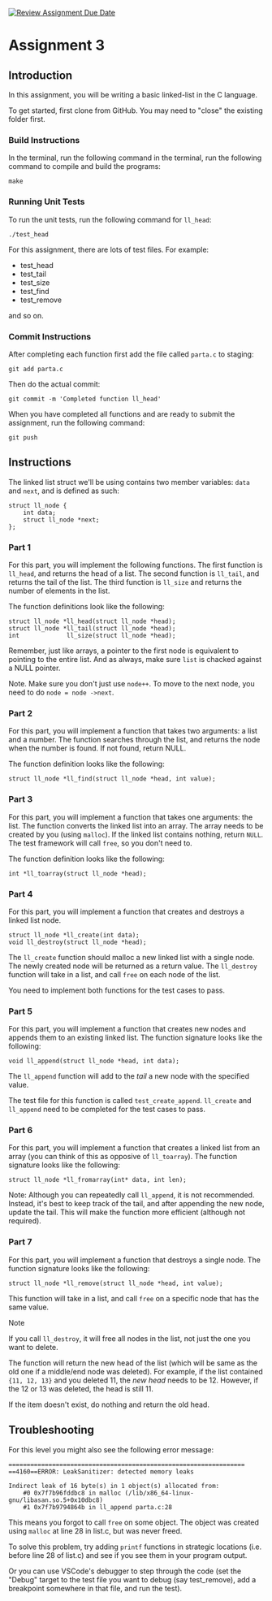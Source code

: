 [![Review Assignment Due Date](https://classroom.github.com/assets/deadline-readme-button-22041afd0340ce965d47ae6ef1cefeee28c7c493a6346c4f15d667ab976d596c.svg)](https://classroom.github.com/a/2Sm1Jsaz)
# Assignment 3

## Introduction

In this assignment, you will be writing a basic linked-list in the C language.

To get started, first clone from GitHub. You may need to "close" the existing folder first.

### Build Instructions

In the terminal, run the following command in the terminal, run the following command to compile and
build the programs:

    make

### Running Unit Tests

To run the unit tests, run the following command for `ll_head`:

    ./test_head

For this assignment, there are lots of test files. For example:

- test_head
- test_tail
- test_size
- test_find
- test_remove

and so on.

### Commit Instructions

After completing each function first add the file called `parta.c` to staging:

    git add parta.c

Then do the actual commit:

    git commit -m 'Completed function ll_head'

When you have completed all functions and are ready to submit the assignment, run the following command:

    git push

## Instructions

The linked list struct we'll be using contains two member variables: `data` and `next`, and is defined as such:

    struct ll_node {
        int data;
        struct ll_node *next;
    };

### Part 1

For this part, you will implement the following functions. The first function is `ll_head`, and returns the head of a
list. The second function is `ll_tail`, and returns the tail of the list. The third function is `ll_size` and returns
the number of elements in the list.

The function definitions look like the following:

    struct ll_node *ll_head(struct ll_node *head);
    struct ll_node *ll_tail(struct ll_node *head);
    int             ll_size(struct ll_node *head);

Remember, just like arrays, a pointer to the first node is equivalent to pointing to the entire list. And as always,
make sure `list` is chacked against a NULL pointer.

Note. Make sure you don't just use `node++`. To move to the next node, you need
to do `node = node ->next`.

### Part 2

For this part, you will implement a function that takes two arguments: a list and a number. The function searches
through the list, and returns the node when the number is found. If not found, return NULL.

The function definition looks like the following:

    struct ll_node *ll_find(struct ll_node *head, int value);

### Part 3

For this part, you will implement a function that takes one arguments: the list.
The function converts the linked list into an array. The array needs to be
created by you (using `malloc`). If the linked list contains nothing, return
`NULL`. The test framework will call `free`, so you don't need to.

The function definition looks like the following:

    int *ll_toarray(struct ll_node *head);

### Part 4

For this part, you will implement a function that creates and destroys a linked list node. 

    struct ll_node *ll_create(int data);
    void ll_destroy(struct ll_node *head);

The `ll_create` function should malloc a new linked list with a single node. The newly created node will be returned as
a return value. The `ll_destroy` function will take in a list, and call `free` on each node of the list.

You need to implement both functions for the test cases to pass.

### Part 5

For this part, you will implement a function that creates new nodes and appends them to an existing linked list. 
The function signature looks like the following:

    void ll_append(struct ll_node *head, int data);

The `ll_append` function will add to the *tail* a new node with the specified value.

The test file for this function is called `test_create_append`. `ll_create` and `ll_append` need to be completed for the test cases to pass.

### Part 6

For this part, you will implement a function that creates a linked list from an array (you can think of
this as opposive of `ll_toarray`). The function signature looks like the following:

    struct ll_node *ll_fromarray(int* data, int len);

Note: Although you can repeatedly call `ll_append`, it is not recommended. Instead, it's best to keep track of the tail, and 
after appending the new node, update the tail. This will make the function more efficient (although not required).

### Part 7

For this part, you will implement a function that destroys a single node. The function signature looks like
the following:

    struct ll_node *ll_remove(struct ll_node *head, int value);

This function will take in a list, and call `free` on a specific node that has the same value.

> [!NOTE]
> If you call `ll_destroy`, it will free all nodes in the list, not just the one you want to delete.

The function will return the new head of the list (which will be same as the old one if a middle/end node was deleted). For example,
if the list contained `{11, 12, 13}` and you deleted 11, the *new head* needs to be 12. However, if the 12 or
13 was deleted, the head is still 11.

If the item doesn't exist, do nothing and return the old head.

## Troubleshooting

For this level you might also see the following error message:

    =================================================================
    ==4160==ERROR: LeakSanitizer: detected memory leaks

    Indirect leak of 16 byte(s) in 1 object(s) allocated from:
        #0 0x7f7b96fddbc8 in malloc (/lib/x86_64-linux-gnu/libasan.so.5+0x10dbc8)
        #1 0x7f7b9794864b in ll_append parta.c:28

This means you forgot to call `free` on some object. The object was created using `malloc` at line 28 in
list.c, but was never freed.

To solve this problem, try adding `printf` functions in strategic locations (i.e. before line 28 of list.c) and see if
you see them in your program output.

Or you can use VSCode's debugger to step through the code (set the "Debug" target to the
test file you want to debug (say test_remove), add a breakpoint somewhere in that file, and run the test).
